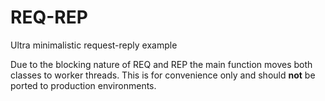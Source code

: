 # REQ-REP
Ultra minimalistic request-reply example

Due to the blocking nature of REQ and REP the main function moves
both classes to worker threads.
This is for convenience only and should **not** be ported to
production environments.
